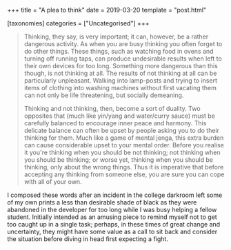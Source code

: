 +++
title = "A plea to think"
date = 2019-03-20
template = "post.html"

[taxonomies]
categories = ["Uncategorised"]
+++
<div class="text-block">
  <blockquote>
    <p>
      Thinking, they say, is very important; it can, however, be a rather dangerous activity. As when you are busy thinking you often forget to do other things. These things, such as watching food in ovens and turning off running taps, can produce undesirable results when left to their own devices for too long. Something more dangerous than this though, is not thinking at all. The results of not thinking at all can be particularly unpleasant. Walking into lamp-posts and trying to insert items of clothing into washing machines without first vacating them can not only be life threatening, but socially demeaning.
    </p>
    <p>
      Thinking and not thinking, then, become a sort of duality. Two opposites that (much like yin/yang and water/curry sauce) must be carefully balanced to encourage inner peace and harmony. This delicate balance can often be upset by people asking you to do their thinking for them. Much like a game of mental jenga, this extra burden can cause considerable upset to your mental order. Before you realise it you're thinking when you should be not thinking; not thinking when you should be thinking; or worse yet, thinking when you should be thinking, only about the wrong things. Thus it is imperative that before accepting any thinking from someone else, you are sure you can cope with all of your own.
    </p>
  </blockquote>

  <p>
    I composed these words after an incident in the college darkroom left some of my own prints a less than desirable shade of black as they were abandoned in the developer for too long while I was busy helping a fellow student. Initially intended as an amusing piece to remind myself not to get too caught up in a single task; perhaps, in these times of great change and uncertainty, they might have some value as a call to sit back and consider the situation before diving in head first expecting a fight.
  </p>
</div>
